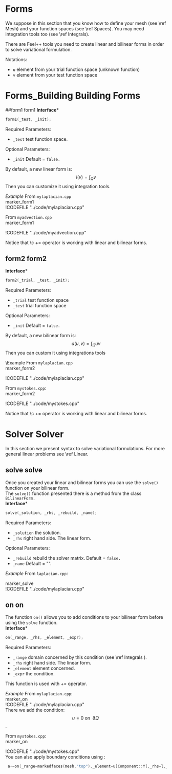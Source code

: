Forms
======


We suppose in this section that you know how to define your mesh (see \ref Mesh) and your function spaces (see \ref Spaces). You may need integration tools too (see \ref Integrals).

There are Feel++ tools you need to create linear and bilinear forms in order to solve variational formulation.

Notations:
* `u`  element from your trial function space (unknown function)
* `v`  element from your test function space

# Forms_Building Building Forms
##form1 form1
**Interface***
```cpp
form1(_test, _init);
```
Required Parameters:
* `_test`  test function space.

Optional Parameters:
* `_init`  Default = `false.`

By default, a new linear form is:
$$
l(v)=\int_\Omega v
$$
Then you can customize it using integration tools.

*Example*
From `mylaplacian.cpp`   
marker_form1   
!CODEFILE "../code/mylaplacian.cpp" 

From `myadvection.cpp`   
marker_form1


!CODEFILE "../code/myadvection.cpp" 

Notice that \c += operator is working with linear and bilinear forms.


## form2 form2
**Interface***
```cpp
form2(_trial, _test, _init);
```
Required Parameters:
* `_trial`  test function space
* `_test`  trial function space

Optional Parameters:
* `_init`  Default = `false.`

By default, a new bilinear form is:
$$
a(u,v)=\int_\Omega uv
$$
Then you can custom it using integrations tools

\Example
From `mylaplacian.cpp`   
 marker_form2

!CODEFILE "../code/mylaplacian.cpp"

From `mystokes.cpp`:   
marker_form2

!CODEFILE "../code/mystokes.cpp" 

Notice that \c += operator is working with linear and bilinear forms.




# Solver Solver
In this section we present syntax to solve variational formulations. For more general linear problems see \ref Linear.<br>

## solve solve
Once you created your linear and bilinear forms you can use the `solve()`  function on your bilinear form.<br>
The `solve()`  function presented there is a method from the class `BilinearForm.` <br>
**Interface***
```cpp
solve(_solution, _rhs, _rebuild, _name);
```
Required Parameters:
* `_solution`  the solution.
* `_rhs`  right hand side. The linear form.

Optional Parameters:
* `_rebuild`  rebuild the solver matrix. Default = `false.`
* `_name`  Default = "".

*Example*
From `laplacian.cpp`:   

 marker_solve   
 !CODEFILE "../code/mylaplacian.cpp"

## on on
The function `on()`  allows you to add conditions to your bilinear form before using the `solve`  function.<br>
**Interface***
```cpp
on(_range, _rhs, _element, _expr);
```
Required Parameters:
* `_range`  domain concerned by this condition (see \ref Integrals ).
* `_rhs`  right hand side. The linear form.
* `_element`  element concerned.
* `_expr`  the condition.

This function is used with += operator.

*Example*
From `mylaplacian.cpp`:   
marker_on   
!CODEFILE "../code/mylaplacian.cpp"    
There we add the condition: $$ u  =  0  \text{ on }\;\partial\Omega \;$$.

From `mystokes.cpp`:   
marker_on

!CODEFILE "../code/mystokes.cpp"    
You can also apply boundary conditions using :
 ```cpp
  a+=on(_range=markedfaces(mesh,"top"),_element=u[Component::Y],_rhs=l,_expr=cst(0.))
```
